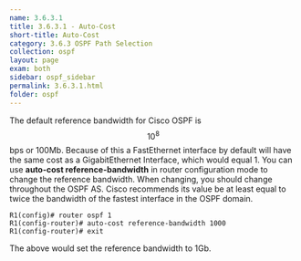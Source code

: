 ```yaml
---
name: 3.6.3.1
title: 3.6.3.1 - Auto-Cost
short-title: Auto-Cost
category: 3.6.3 OSPF Path Selection
collection: ospf
layout: page
exam: both
sidebar: ospf_sidebar
permalink: 3.6.3.1.html
folder: ospf
---
```

The default reference bandwidth for Cisco OSPF is $$10^8$$ bps or 100Mb. Because of this a FastEthernet interface by default will have the same cost as a GigabitEthernet Interface, which would equal 1. You can use **auto-cost reference-bandwidth** in router configuration mode to change the reference bandwidth. When changing, you should change throughout the OSPF AS. Cisco recommends its value be at least equal to twice the bandwidth of the fastest interface in the OSPF domain.
```
R1(config)# router ospf 1
R1(config-router)# auto-cost reference-bandwidth 1000
R1(config-router)# exit
```
The above would set the reference bandwidth to 1Gb.
